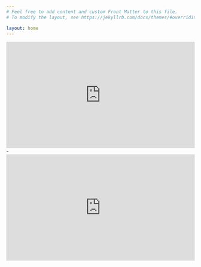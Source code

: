 ```yaml
---
# Feel free to add content and custom Front Matter to this file.
# To modify the layout, see https://jekyllrb.com/docs/themes/#overriding-theme-defaults

layout: home
---
```

<div style="padding:56.25% 0 0 0;position:relative;"><iframe src="https://player.vimeo.com/video/647616728?badge=0&amp;autopause=0&amp;player_id=0&amp;app_id=58479" frameborder="0" allow="autoplay; fullscreen; picture-in-picture" style="position:absolute;top:0;left:0;width:100%;height:100%;" title="chrisjudkins_d4_reel_nov2021"></iframe></div><script src="https://player.vimeo.com/api/player.js"></script>
-
<div style="padding:56.25% 0 0 0;position:relative;"><iframe src="https://player.vimeo.com/video/204693315?badge=0&amp;autopause=0&amp;player_id=0&amp;app_id=58479" frameborder="0" allow="autoplay; fullscreen; picture-in-picture" style="position:absolute;top:0;left:0;width:100%;height:100%;" title="Chris Judkins Games VFX Reel"></iframe></div><script src="https://player.vimeo.com/api/player.js"></script>